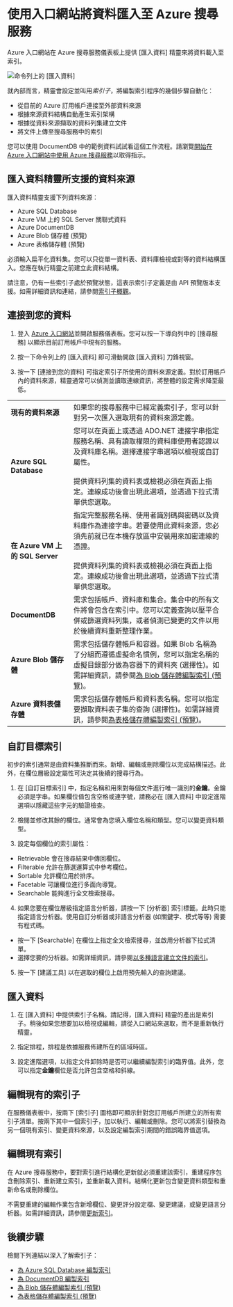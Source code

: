 <properties
	pageTitle="在 Azure 入口網站中使用索引子將資料匯入至 Azure 搜尋服務 | Microsoft Azure | 雲端託管搜尋服務"
	description="使用 Azure 入口網站的 Azure 搜尋服務匯入資料精靈，以從 Azure Blob 儲存體、表格儲存體、SQL Database 和 Azure VM 上的 SQL Server 對資料進行編目。"
	services="search"
	documentationCenter=""
	authors="HeidiSteen"
	manager="jhubbard"
	editor=""
    tags="Azure Portal"/>

<tags
	ms.service="search"
	ms.devlang="na"
	ms.workload="search"
	ms.topic="get-started-article"
	ms.tgt_pltfrm="na"
	ms.date="08/29/2016"
	ms.author="heidist"/>

# 使用入口網站將資料匯入至 Azure 搜尋服務

Azure 入口網站在 Azure 搜尋服務儀表板上提供 [匯入資料] 精靈來將資料載入至索引。

  ![命令列上的 [匯入資料]][1]

就內部而言，精靈會設定並叫用*索引子*，將編製索引程序的幾個步驟自動化︰

- 從目前的 Azure 訂用帳戶連接至外部資料來源
- 根據來源資料結構自動產生索引架構
- 根據從資料來源擷取的資料列集建立文件
- 將文件上傳至搜尋服務中的索引

您可以使用 DocumentDB 中的範例資料試試看這個工作流程。請瀏覽[開始在 Azure 入口網站中使用 Azure 搜尋服務](search-get-started-portal.md)以取得指示。

## 匯入資料精靈所支援的資料來源

匯入資料精靈支援下列資料來源︰

- Azure SQL Database
- Azure VM 上的 SQL Server 關聯式資料
- Azure DocumentDB
- Azure Blob 儲存體 (預覽)
- Azure 表格儲存體 (預覽)

必須輸入扁平化資料集。您可以只從單一資料表、資料庫檢視或對等的資料結構匯入。您應在執行精靈之前建立此資料結構。

請注意，仍有一些索引子處於預覽狀態，這表示索引子定義是由 API 預覽版本支援。如需詳細資訊和連結，請參閱[索引子概觀](search-indexer-overview.md)。

## 連接到您的資料

1. 登入 [Azure 入口網站](https://portal.azure.com)並開啟服務儀表板。您可以按一下導向列中的 [搜尋服務] 以顯示目前訂用帳戶中現有的服務。

2. 按一下命令列上的 [匯入資料] 即可滑動開啟 [匯入資料] 刀鋒視窗。

3. 按一下 [連接到您的資料] 可指定索引子所使用的資料來源定義。對於訂用帳戶內的資料來源，精靈通常可以偵測並讀取連線資訊，將整體的設定需求降至最低。

| | |
|--------|------------|
|**現有的資料來源** | 如果您的搜尋服務中已經定義索引子，您可以針對另一次匯入選取現有的資料來源定義。|
|**Azure SQL Database** | 您可以在頁面上或透過 ADO.NET 連接字串指定服務名稱、具有讀取權限的資料庫使用者認證以及資料庫名稱。選擇連接字串選項以檢視或自訂屬性。<br/><br/>提供資料列集的資料表或檢視必須在頁面上指定。連線成功後會出現此選項，並透過下拉式清單供您選取。|
|**在 Azure VM 上的 SQL Server** | 指定完整服務名稱、使用者識別碼與密碼以及資料庫作為連接字串。若要使用此資料來源，您必須先前就已在本機存放區中安裝用來加密連線的憑證。<br/><br/>提供資料列集的資料表或檢視必須在頁面上指定。連線成功後會出現此選項，並透過下拉式清單供您選取。
|**DocumentDB** |需求包括帳戶、資料庫和集合。集合中的所有文件將會包含在索引中。您可以定義查詢以壓平合併或篩選資料列集，或者偵測已變更的文件以用於後續資料重新整理作業。|
|**Azure Blob 儲存體** | 需求包括儲存體帳戶和容器。如果 Blob 名稱為了分組而遵循虛擬命名慣例，您可以指定名稱的虛擬目錄部分做為容器下的資料夾 (選擇性)。如需詳細資訊，請參閱[為 Blob 儲存體編製索引 (預覽)](search-howto-indexing-azure-blob-storage.md)。 |
|**Azure 資料表儲存體** | 需求包括儲存體帳戶和資料表名稱。您可以指定要擷取資料表子集的查詢 (選擇性)。如需詳細資訊，請參閱[為表格儲存體編製索引 (預覽)](search-howto-indexing-azure-tables.md)。 |

## 自訂目標索引

初步的索引通常是由資料集推斷而來。新增、編輯或刪除欄位以完成結構描述。此外，在欄位層級設定屬性可決定其後續的搜尋行為。

1. 在 [自訂目標索引] 中，指定名稱和用來對每個文件進行唯一識別的**金鑰**。金鑰必須是字串。如果欄位值包含空格或連字號，請務必在 [匯入資料] 中設定進階選項以隱藏這些字元的驗證檢查。

2. 檢閱並修改其餘的欄位。通常會為您填入欄位名稱和類型。您可以變更資料類型。

3. 設定每個欄位的索引屬性：

 - Retrievable 會在搜尋結果中傳回欄位。
 - Filterable 允許在篩選運算式中參考欄位。
 - Sortable 允許欄位用於排序。
 - Facetable 可讓欄位進行多面向導覽。
 - Searchable 能夠進行全文檢索搜尋。
  
4. 如果您要在欄位層級指定語言分析器，請按一下 [分析器] 索引標籤。此時只能指定語言分析器。使用自訂分析器或非語言分析器 (如關鍵字、模式等等) 需要有程式碼。

 - 按一下 [Searchable] 在欄位上指定全文檢索搜尋，並啟用分析器下拉式清單。
 - 選擇您要的分析器。如需詳細資訊，請參閱[以多種語言建立文件的索引](search-language-support.md)。

5. 按一下 [建議工具] 以在選取的欄位上啟用預先輸入的查詢建議。


## 匯入資料

1. 在 [匯入資料] 中提供索引子名稱。請記得，[匯入資料] 精靈的產出是索引子。稍後如果您想要加以檢視或編輯，請從入口網站來選取，而不是重新執行精靈。

2. 指定排程，排程是依據服務佈建所在的區域時區。

3. 設定進階選項，以指定文件卸除時是否可以繼續編製索引的臨界值。此外，您可以指定**金鑰**欄位是否允許包含空格和斜線。

## 編輯現有的索引子

在服務儀表板中，按兩下 [索引子] 圖格即可顯示針對您訂用帳戶所建立的所有索引子清單。按兩下其中一個索引子，加以執行、編輯或刪除。您可以將索引替換為另一個現有索引、變更資料來源，以及設定編製索引期間的錯誤臨界值選項。

## 編輯現有索引

在 Azure 搜尋服務中，要對索引進行結構化更新就必須重建該索引，重建程序包含刪除索引、重新建立索引，並重新載入資料。結構化更新包含變更資料類型和重新命名或刪除欄位。

不需要重建的編輯作業包含新增欄位、變更評分設定檔、變更建議，或變更語言分析器。如需詳細資訊，請參閱[更新索引](https://msdn.microsoft.com/library/azure/dn800964.aspx)。

## 後續步驟

檢閱下列連結以深入了解索引子：

- [為 Azure SQL Database 編製索引](search-howto-connecting-azure-sql-database-to-azure-search-using-indexers-2015-02-28.md)
- [為 DocumentDB 編製索引](../documentdb/documentdb-search-indexer.md)
- [為 Blob 儲存體編製索引 (預覽)](search-howto-indexing-azure-blob-storage.md)
- [為表格儲存體編製索引 (預覽)](search-howto-indexing-azure-tables.md)



<!--Image references-->
[1]: ./media/search-import-data-portal/search-import-data-command.png

<!---HONumber=AcomDC_0928_2016-->
